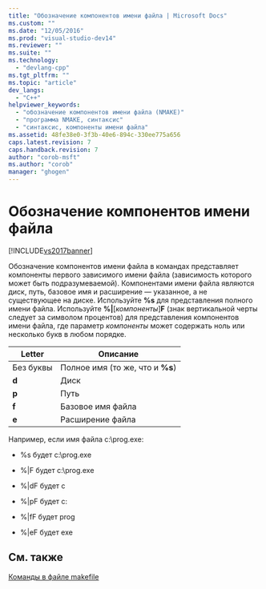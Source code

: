 ```yaml
---
title: "Обозначение компонентов имени файла | Microsoft Docs"
ms.custom: ""
ms.date: "12/05/2016"
ms.prod: "visual-studio-dev14"
ms.reviewer: ""
ms.suite: ""
ms.technology: 
  - "devlang-cpp"
ms.tgt_pltfrm: ""
ms.topic: "article"
dev_langs: 
  - "C++"
helpviewer_keywords: 
  - "обозначение компонентов имени файла (NMAKE)"
  - "программа NMAKE, синтаксис"
  - "синтаксис, компоненты имени файла"
ms.assetid: 48fe38e0-3f3b-40e6-894c-330ee775a656
caps.latest.revision: 7
caps.handback.revision: 7
author: "corob-msft"
ms.author: "corob"
manager: "ghogen"
---
```

# Обозначение компонентов имени файла
[!INCLUDE[vs2017banner](../assembler/inline/includes/vs2017banner.md)]

Обозначение компонентов имени файла в командах представляет компоненты первого зависимого имени файла \(зависимость которого может быть подразумеваемой\).  Компонентами имени файла являются диск, путь, базовое имя и расширение — указанное, а не существующее на диске.  Используйте **%s** для представления полного имени файла.  Используйте **%&#124;**\[*компоненты*\]**F** \(знак вертикальной черты следует за символом процентов\) для представления компонентов имени файла, где параметр *компоненты* может содержать ноль или несколько букв в любом порядке.  
  
|Letter|Описание|  
|------------|--------------|  
|Без буквы|Полное имя \(то же, что и **%s**\)|  
|**d**|Диск|  
|**p**|Путь|  
|**f**|Базовое имя файла|  
|**e**|Расширение файла|  
  
 Например, если имя файла c:\\prog.exe:  
  
-   %s будет c:\\prog.exe  
  
-   %&#124;F будет c:\\prog.exe  
  
-   %&#124;dF будет c  
  
-   %&#124;pF будет c:  
  
-   %&#124;fF будет prog  
  
-   %&#124;eF будет exe  
  
## См. также  
 [Команды в файле makefile](../build/commands-in-a-makefile.md)